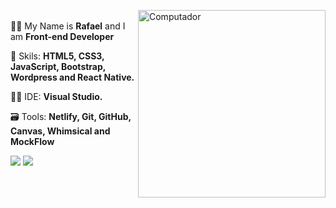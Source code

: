 
<img src="https://user-images.githubusercontent.com/57225298/102656953-8ab2d980-4153-11eb-92c7-a2a7babc1c2b.png" min-width="400px" max-width="400px" width="300 px" align="right"  alt="Computador "> <br>
👋🏻 My Name is **Rafael** and I am **Front-end Developer**

🤖 Skils: **HTML5, CSS3, JavaScript, Bootstrap, Wordpress and React Native.** 

👨‍💻 IDE: **Visual Studio.**

🗃 Tools: **Netlify, Git,  GitHub, Canvas, Whimsical and MockFlow**





 <a href="https://www.linkedin.com/in/rafael-pinto-da-silva/" alt="Linkedin">
  <img src="https://img.shields.io/badge/-Linkedin-0e76a8?style=flat-square&logo=Linkedin&logoColor=white&link=https://www.linkedin.com/in/rafael-pinto-da-silva/" /></a> <a href="https://api.whatsapp.com/send?phone=5515996563234" alt="WhatsApp">
  <img src="https://img.shields.io/badge/-WhatsApp-25d366?style=flat-square&labelColor=25d366&logo=whatsapp&logoColor=white&link=https://api.whatsapp.com/send?phone=5515996563234"/></a>
